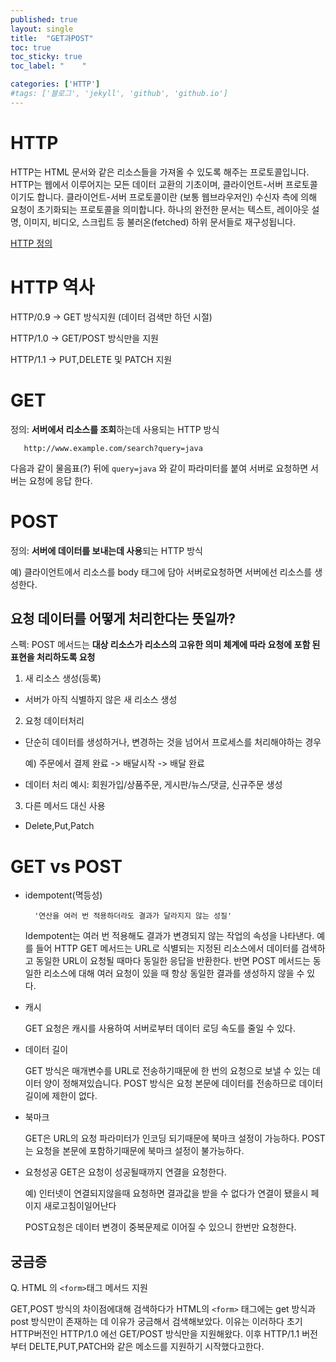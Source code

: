 ```yaml
---
published: true
layout: single
title:  "GET과POST"
toc: true
toc_sticky: true
toc_label: "    "

categories: ['HTTP']
#tags: ['블로그', 'jekyll', 'github', 'github.io']
---
```


# HTTP 
 HTTP는 HTML 문서와 같은 리소스들을 가져올 수 있도록 해주는 프로토콜입니다. HTTP는 웹에서 이루어지는 모든 데이터 교환의 기초이며, 클라이언트-서버 프로토콜이기도 합니다. 클라이언트-서버 프로토콜이란 (보통 웹브라우저인) 수신자 측에 의해 요청이 초기화되는 프로토콜을 의미합니다. 하나의 완전한 문서는 텍스트, 레이아웃 설명, 이미지, 비디오, 스크립트 등 불러온(fetched) 하위 문서들로 재구성됩니다.         


[HTTP 정의](https://developer.mozilla.org/ko/docs/Web/HTTP)

# HTTP 역사
HTTP/0.9 -> GET 방식지원 (데이터 검색만 하던 시절)

HTTP/1.0 -> GET/POST 방식만을 지원

HTTP/1.1 -> PUT,DELETE 및 PATCH 지원


# GET

정의:  <b>서버에서 리소스를 조회</b>하는데 사용되는 HTTP 방식

       http://www.example.com/search?query=java

다음과 같이 물음표(?) 뒤에 `query=java` 와 같이 파라미터를 붙여 서버로 요청하면 서버는 요청에 응답 한다.


# POST
정의: <b>서버에 데이터를 보내는데 사용</b>되는 HTTP 방식

예) 클라이언트에서 리소스를 body 태그에 담아 서버로요청하면 서버에선 리소스를 생성한다.
## 요청 데이터를 어떻게 처리한다는 뜻일까?
스펙: POST 메서드는 <b>대상 리소스가 리소스의 고유한 의미 체계에 따라 요청에 포함 된 표현을 처리하도록 요청</b>

1. 새 리소스 생성(등록)
- 서버가 아직 식별하지 않은 새 리소스 생성

2. 요청 데이터처리
- 단순히 데이터를 생성하거나, 변경하는 것을 넘어서 프로세스를 처리해야하는 경우       

    예) 주문에서 결제 완료 -> 배달시작 -> 배달 완료
- 데이터 처리 예시: 회원가입/상품주문, 게시판/뉴스/댓글, 신규주문 생성 

3. 다른 메서드 대신 사용
- Delete,Put,Patch




# GET vs POST 
- idempotent(멱등성)

        '연산을 여러 번 적용하더라도 결과가 달라지지 않는 성질' 

    Idempotent는 여러 번 적용해도 결과가 변경되지 않는 작업의 속성을 나타낸다. 예를 들어 HTTP GET 메서드는 URL로 식별되는 지정된 리소스에서 데이터를 검색하고 동일한 URL이 요청될 때마다 동일한 응답을 반환한다. 반면 POST 메서드는 동일한 리소스에 대해 여러 요청이 있을 때 항상 동일한 결과를 생성하지 않을 수 있다.

- 캐시

    GET 요청은 캐시를 사용하여 서버로부터 데이터 로딩 속도를 줄일 수 있다.
- 데이터 길이

    GET 방식은 매개변수를 URL로 전송하기때문에 한 번의 요청으로 보낼 수 있는 데이터 양이 정해져있습니다. POST 방식은 요청 본문에 데이터를 전송하므로 데이터 길이에 제한이 없다.
- 북마크 

    GET은 URL의 요청 파라미터가 인코딩 되기때문에 북마크 설정이 가능하다.
    POST는 요청을 본문에 포함하기때문에 북마크 설정이 불가능하다.

- 요청성공
    GET은 요청이 성공될때까지 연결을 요청한다.
    
    예) 인터넷이 연결되지않을때 요청하면 결과값을 받을 수 없다가 연결이 됐을시 페이지 새로고침이일어난다

    POST요청은 데이터 변경이 중복문제로 이어질 수 있으니 한번만 요청한다.

## 궁금증
Q. HTML 의 `<form>`태그 메서드 지원

 GET,POST 방식의 차이점에대해 검색하다가 HTML의 `<form>` 태그에는 get 방식과 post 방식만이 존재하는 데 이유가 궁금해서 검색해보았다.
이유는 이러하다 초기 HTTP버전인 HTTP/1.0 에선 GET/POST 방식만을 지원해왔다. 이후 HTTP/1.1 버전부터 DELTE,PUT,PATCH와 같은 메소드를 지원하기 시작했다고한다.





